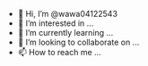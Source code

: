- 👋 Hi, I’m @wawa04122543
- 👀 I’m interested in ...
- 🌱 I’m currently learning ...
- 💞️ I’m looking to collaborate on ...
- 📫 How to reach me ...

<!---
wawa04122543/wawa04122543 is a ✨ special ✨ repository because its `README.md` (this file) appears on your GitHub profile.
You can click the Preview link to take a look at your changes.
--->
